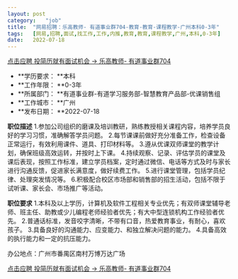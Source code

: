 ```yaml
---
layout:	post
category:	"job"
title:	"网易招聘：乐高教师- 有道事业群704-教育-教育-课程教学-广州本科0-3年"
tags:	[网易,招聘,面试,找工作,工作,内推,教育,教育,课程教学,广州,本科,0-3年]
date:	2022-07-18
---
```


[点击应聘 投简历就有面试机会 -> 乐高教师- 有道事业群704](http://mobile.bole.netease.com/bole/boleDetail?id=25547&employeeId=346f03c3cda5f04c&key=all)



- **学历要求： **本科
- **工作年限： **0-3年
- **所属部门： **有道事业群-有道学习服务部-智慧教育产品部-优课销售组
- **工作城市： **广州
- **发布日期： **2022-07-18



**职位描述**
1.参加公司组织的磨课及培训教研，熟练教授相关课程内容，培养学员良好的学习习惯，准确解答学员问题。
2.每节课课前做好充分准备工作，检查设备正常运行，有效利用课件、道具、打印材料等。
3.遵从优课双师课堂的教学计划，确保班级高效运转，并按时上下课。
4.持续观察、记录、评估学员的课堂及课后表现，按照工作标准，建立学员档案，定时通过微信、电话等方式及时与家长进行沟通反馈，促进家长满意度，做好续费工作。
5.进行课堂管理，包括学员纪律、处理突发情况等。
6.积极配合校区市场部和销售部的招生活动，包括不限于试听课、家长会、市场推广等活动。



**职位要求**
1.本科及以上学历，计算机及软件工程相关专业优先；有双师课堂辅导老师、班主任、助教或少儿编程老师经验者优先；有大中型连锁机构工作经验者优先。
2.普通话标准，发音咬字清晰，不带有口音，热爱教育事业，有耐心，喜欢孩子。
3.具备良好的沟通能力、应变能力、和独立解决问题的能力。
4.具备高效的执行能力和一定的抗压能力。

办公地点：广州市番禺区南村万博万达广场



[点击应聘 投简历就有面试机会 -> 乐高教师- 有道事业群704](http://mobile.bole.netease.com/bole/boleDetail?id=25547&employeeId=346f03c3cda5f04c&key=all)